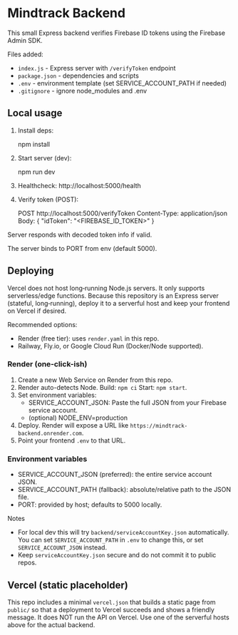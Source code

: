 # Mindtrack Backend

This small Express backend verifies Firebase ID tokens using the Firebase Admin SDK.

Files added:
- `index.js` - Express server with `/verifyToken` endpoint
- `package.json` - dependencies and scripts
- `.env` - environment template (set SERVICE_ACCOUNT_PATH if needed)
- `.gitignore` - ignore node_modules and .env

## Local usage
1) Install deps:

   npm install

2) Start server (dev):

   npm run dev

3) Healthcheck: http://localhost:5000/health

4) Verify token (POST):

   POST http://localhost:5000/verifyToken
   Content-Type: application/json
   Body: { "idToken": "<FIREBASE_ID_TOKEN>" }

Server responds with decoded token info if valid.

The server binds to PORT from env (default 5000).

## Deploying

Vercel does not host long‑running Node.js servers. It only supports serverless/edge functions. Because this repository is an Express server (stateful, long‑running), deploy it to a serverful host and keep your frontend on Vercel if desired.

Recommended options:

- Render (free tier): uses `render.yaml` in this repo.
- Railway, Fly.io, or Google Cloud Run (Docker/Node supported).

### Render (one‑click-ish)

1) Create a new Web Service on Render from this repo.
2) Render auto-detects Node. Build: `npm ci` Start: `npm start`.
3) Set environment variables:
   - SERVICE_ACCOUNT_JSON: Paste the full JSON from your Firebase service account.
   - (optional) NODE_ENV=production
4) Deploy. Render will expose a URL like `https://mindtrack-backend.onrender.com`.
5) Point your frontend `.env` to that URL.

### Environment variables

- SERVICE_ACCOUNT_JSON (preferred): the entire service account JSON.
- SERVICE_ACCOUNT_PATH (fallback): absolute/relative path to the JSON file.
- PORT: provided by host; defaults to 5000 locally.

Notes
- For local dev this will try `backend/serviceAccountKey.json` automatically. You can set `SERVICE_ACCOUNT_PATH` in `.env` to change this, or set `SERVICE_ACCOUNT_JSON` instead.
- Keep `serviceAccountKey.json` secure and do not commit it to public repos.

## Vercel (static placeholder)

This repo includes a minimal `vercel.json` that builds a static page from `public/` so that a deployment to Vercel succeeds and shows a friendly message. It does NOT run the API on Vercel. Use one of the serverful hosts above for the actual backend.
